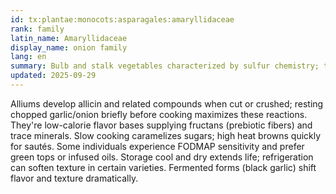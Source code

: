 ```yaml
---
id: tx:plantae:monocots:asparagales:amaryllidaceae
rank: family
latin_name: Amaryllidaceae
display_name: onion family
lang: en
summary: Bulb and stalk vegetables characterized by sulfur chemistry; this node covers pungent raw uses and sweet, mellow flavors after cooking, plus scapes and chives.
updated: 2025-09-29
---
```


Alliums develop allicin and related compounds when cut or crushed; resting chopped garlic/onion briefly before cooking maximizes these reactions. They're low-calorie flavor bases supplying fructans (prebiotic fibers) and trace minerals. Slow cooking caramelizes sugars; high heat browns quickly for sautés. Some individuals experience FODMAP sensitivity and prefer green tops or infused oils. Storage cool and dry extends life; refrigeration can soften texture in certain varieties. Fermented forms (black garlic) shift flavor and texture dramatically.
